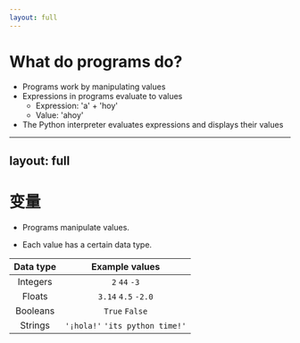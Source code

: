 ```yaml
---
layout: full
---
```


# What do programs do?

- Programs work by manipulating values
- Expressions in programs evaluate to values
    - Expression: 'a' + 'hoy'
    - Value: 'ahoy'
- The Python interpreter evaluates expressions and displays their values

---
layout: full
---

# 变量

- Programs manipulate values.

- Each value has a certain data type.

| Data type | Example values  |
|  :----:  | :----:  |
| Integers  | `2` `44` `-3` |
| Floats  | `3.14` `4.5` `-2.0` |
| Booleans  | `True` `False` |
| Strings  | `'¡hola!'` `'its python time!'` |